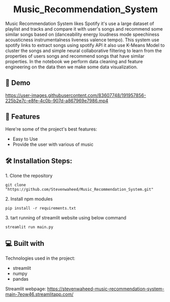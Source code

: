 <h1 align="center" id="title">Music_Recommendation_System</h1>

<p id="description">Music Recommendation System likes Spotify it's use a large dataset of playlist and tracks and compare it with user's songs and recommend some similar songs based on (danceability energy loudness mode speechiness acousticness instrumentalness liveness valence tempo). This system use spotify links to extract songs using spotify API it also use K-Means Model to cluster the songs and simple neural collaborative filtering to learn from the properties of users songs and recommend songs that have similar properties. In the notebook we perform data cleaning and feature engineering on the data then we make some data visualization.</p>

<h2>🚀 Demo</h2>

https://user-images.githubusercontent.com/83607748/191957856-225b2e7c-e8fe-4c0b-907d-a867969e7986.mp4
  
  
<h2>🧐 Features</h2>

Here're some of the project's best features:

*   Easy to Use
*   Provide the user with various of music

<h2>🛠️ Installation Steps:</h2>

<p>1. Clone the repository</p>

```
git clone "https://github.com/Stevenwaheed/Music_Recommendation_System.git"
```

<p>2. Install npm modules</p>

```
pip install -r requirements.txt
```

<p>3. tart running of streamlit website using below command</p>

```
streamlit run main.py
```

  
  
<h2>💻 Built with</h2>

Technologies used in the project:

*   streamlit
*   numpy
*   pandas

Streamlit webpage: https://stevenwaheed-music-recommendation-system-main-7eow46.streamlitapp.com/

